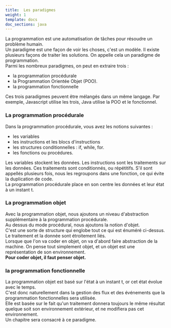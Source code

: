 ```yaml
---
title:  Les paradigmes
weight: 1
template: docs
doc_sections: java
---
```


La programmation est une automatisation de tâches pour résoudre un problème humain.  
Un paradigme est une façon de voir les choses, c'est un modèle.
Il existe plusieurs façons de traiter les solutions. On appelle cela un paradigme de programmation.  
Parmi les nombreux paradigmes, on peut en extraire trois :

* la programmation procédurale
* la Programmation Orientée Objet (POO).
* la programmation fonctionnelle

Ces trois paradigmes peuvent être mélangés dans un même langage.
Par exemple, Javascript utilise les trois, Java utilise la POO et le fonctionnel.

### La programmation procédurale

Dans la programmation procédurale, vous avez les notions suivantes :

* les variables
* les instructions et les blocs d'instructions
* les structures conditionnelles : if, while, for.
* les fonctions ou procédures.  

Les variables stockent les données. Les instructions sont les traitements sur les données.
Ces traitements sont conditionnés, ou répétitifs.
S'il sont appellés plusieurs fois, nous les regroupons dans une fonction, ce qui évite la duplication de code.  
La programmation procédurale place en son centre les données et leur état à un instant t.

### La programmation objet

Avec la programmation objet, nous ajoutons un niveau d'abstraction supplémentaire à la programmation procédurale.  
Au dessus du mode procédural, nous ajoutons la notion d'objet.  
C'est une sorte de structure qui englobe tout ce qui est énuméré ci-dessus.  
Le traitement et la donnée sont étroitement liés.  
Lorsque que l'on va coder en objet, on va d'abord faire abstraction de la machine. On pense tout simplement objet, et un objet est une représentation de son environnement.  
**Pour coder objet, il faut penser objet.**  

### la programmation fonctionnelle

La programmation objet est basé sur l'état à un instant t, or cet état évolue avec le temps.  
C'est donc naturellement dans la gestion des flux et des événements que la programmation fonctionnelles sera utilisée.  
Elle est basée sur le fait qu'un traitement donnera toujours le même résultat quelque soit son environnement extérieur, et ne modifiera pas cet environnement.  
Un chapitre sera consacré à ce paradigme.
